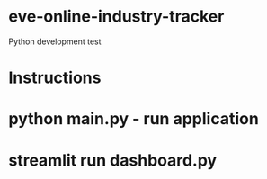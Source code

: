 # eve-online-industry-tracker
Python development test


# Instructions
# python main.py - run application
# streamlit run dashboard.py